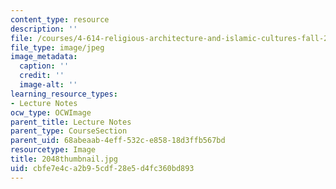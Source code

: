 ```yaml
---
content_type: resource
description: ''
file: /courses/4-614-religious-architecture-and-islamic-cultures-fall-2002/cbfe7e4ca2b95cdf28e5d4fc360bd893_2048thumbnail.jpg
file_type: image/jpeg
image_metadata:
  caption: ''
  credit: ''
  image-alt: ''
learning_resource_types:
- Lecture Notes
ocw_type: OCWImage
parent_title: Lecture Notes
parent_type: CourseSection
parent_uid: 68abeaab-4eff-532c-e858-18d3ffb567bd
resourcetype: Image
title: 2048thumbnail.jpg
uid: cbfe7e4c-a2b9-5cdf-28e5-d4fc360bd893
---
```


